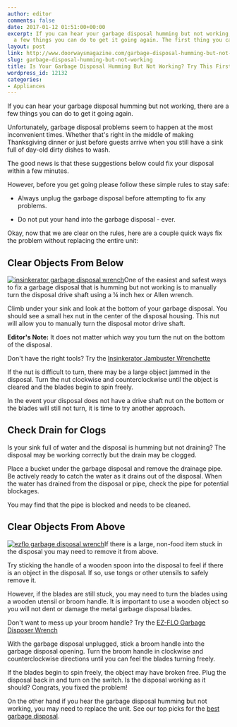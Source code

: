```yaml
---
author: editor
comments: false
date: 2017-01-12 01:51:00+00:00
excerpt: If you can hear your garbage disposal humming but not working, there are
  a few things you can do to get it going again. The first thing you can try is...
layout: post
link: http://www.doorwaysmagazine.com/garbage-disposal-humming-but-not-working/
slug: garbage-disposal-humming-but-not-working
title: Is Your Garbage Disposal Humming But Not Working? Try This First
wordpress_id: 12132
categories:
- Appliances
---
```


If you can hear your garbage disposal humming but not working, there are a few things you can do to get it going again. 

Unfortunately, garbage disposal problems seem to happen at the most inconvenient times. Whether that's right in the middle of making Thanksgiving dinner or just before guests arrive when you still have a sink full of day-old dirty dishes to wash. 

The good news is that these suggestions below could fix your disposal within a few minutes.

However, before you get going please follow these simple rules to stay safe:





  * Always unplug the garbage disposal before attempting to fix any problems.


  * Do not put your hand into the garbage disposal - ever.



Okay, now that we are clear on the rules, here are a couple quick ways fix the problem without replacing the entire unit:



## Clear Objects From Below



[![insinkerator garbage disposal wrench](http://www.doorwaysmagazine.com/wp-content/uploads/garbage_disposal_wrench-150x150.jpg)](http://amzn.com/B000BQ7WE0?tag=doorways-20)One of the easiest and safest ways to fix a garbage disposal that is humming but not working is to manually turn the disposal drive shaft using a ¼ inch hex or Allen wrench. 

Climb under your sink and look at the bottom of your garbage disposal. You should see a small hex nut in the center of the disposal housing. This nut will allow you to manually turn the disposal motor drive shaft. 

**Editor's Note:** It does not matter which way you turn the nut on the bottom of the disposal.

Don't have the right tools? Try the [Insinkerator Jambuster Wrenchette](http://amzn.com/B000BQ7WE0?tag=doorways-20)

If the nut is difficult to turn, there may be a large object jammed in the disposal. Turn the nut clockwise and counterclockwise until the object is cleared and the blades begin to spin freely.

In the event your disposal does not have a drive shaft nut on the bottom or the blades will still not turn, it is time to try another approach.



## Check Drain for Clogs



Is your sink full of water and the disposal is humming but not draining? The disposal may be working correctly but the drain may be clogged.

Place a bucket under the garbage disposal and remove the drainage pipe. Be actively ready to catch the water as it drains out of the disposal. When the water has drained from the disposal or pipe, check the pipe for potential blockages. 

You may find that the pipe is blocked and needs to be cleaned. 



## Clear Objects From Above



[![ezflo garbage disposal wrench](http://www.doorwaysmagazine.com/wp-content/uploads/ezflo_garbage_disposal_wrench-150x150.jpg)](http://amzn.com/B00065DMQI?tag=doorways-20)If there is a large, non-food item stuck in the disposal you may need to remove it from above. 

Try sticking the handle of a wooden spoon into the disposal to feel if there is an object in the disposal. If so, use tongs or other utensils to safely remove it.

However, if the blades are still stuck, you may need to turn the blades using a wooden utensil or broom handle. It is important to use a wooden object so you will not dent or damage the metal garbage disposal blades.

Don't want to mess up your broom handle? Try the [EZ-FLO Garbage Disposer Wrench](http://amzn.com/B00065DMQI?tag=doorways-20)

With the garbage disposal unplugged, stick a broom handle into the garbage disposal opening. Turn the broom handle in clockwise and counterclockwise directions until you can feel the blades turning freely.

If the blades begin to spin freely, the object may have broken free. Plug the disposal back in and turn on the switch. Is the disposal working as it should? Congrats, you fixed the problem!

On the other hand if you hear the garbage disposal humming but not working, you may need to replace the unit. See our top picks for the [best garbage disposal](https://www.doorwaysmagazine.com/editors-choice-best-garbage-disposal/).
